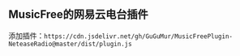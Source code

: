## MusicFree的网易云电台插件

添加插件：`https://cdn.jsdelivr.net/gh/GuGuMur/MusicFreePlugin-NeteaseRadio@master/dist/plugin.js`
